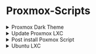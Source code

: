 # Proxmox-Scripts
<details>
<summary markdown="span"> Proxmox Dark Theme</summary>
 
<p align="center"><img src="https://camo.githubusercontent.com/f6f33a09f8c1207dfb3dc1cbd754c2f3393562c11b1c999751ad9a91a656834a/68747470733a2f2f692e696d6775722e636f6d2f536e6c437948462e706e67" height="100"/></p>

<h1 align="center" id="heading"> Proxmox Discord Dark Theme </h1>

A modified dark theme for the Proxmox Web UI by [Weilbyte](https://github.com/Weilbyte/PVEDiscordDark)
 
Run the following in the Proxmox Shell.

```yaml
bash <(curl -s https://raw.githubusercontent.com/samwozencroft/Proxmox-Scripts/main/darktheme.sh ) install
```

To uninstall the theme, simply run the script with the `uninstall` command.

____________________________________________________________________________________________ 

</details>
            
 <details>
<summary markdown="span"> Update Proxmox LXC </summary>
 
<p align="center"><img src="https://linuxcontainers.org/static/img/containers.png" height="100"/></p>

<h1 align="center" id="heading"> Update Proxmox LXC </h1>

A LXC Update script for Proxmox by [Sam Wozencroft](https://github.com/samwozencroft)
 
Run the following in the Proxmox Shell.

```yaml
bash -c "$(wget -qLO - https://raw.githubusercontent.com/samwozencroft/Proxmox-Scripts/main/update-containers.sh)"
```
____________________________________________________________________________________________ 

</details>
  
   <details>
<summary markdown="span"> Post install Poxmox Script </summary>
 
<p align="center"><img src="https://cdn4.iconfinder.com/data/icons/logos-brands-5/24/proxmox-512.png" height="100"/></p>

<h1 align="center" id="heading"> Post install Poxmox Script </h1>

A script to run on post install for Proxmox by [Sam Wozencroft](https://github.com/samwozencroft)
 
Run the following in the Proxmox Shell.

```yaml
bash <(curl -s https://raw.githubusercontent.com/samwozencroft/Proxmox-Scripts/main/post-install.sh ) install
```
____________________________________________________________________________________________ 

</details>


<details>
<summary markdown="span"> Ubuntu LXC </summary>
 
<p align="center"><img src="https://raw.githubusercontent.com/docker-library/docs/01c12653951b2fe592c1f93a13b4e289ada0e3a1/ubuntu/logo.png" height="100"/></p>

<h1 align="center" id="heading"> Ubuntu LXC </h1>

A Ubuntu LXC script for Proxmox by [Sam Wozencroft](https://github.com/samwozencroft)
 
Run the following in the Proxmox Shell.

```yaml
bash <(curl -s https://raw.githubusercontent.com/samwozencroft/Proxmox-Scripts/main/ubuntu-lxc.sh ) install
```
____________________________________________________________________________________________ 

</details>
